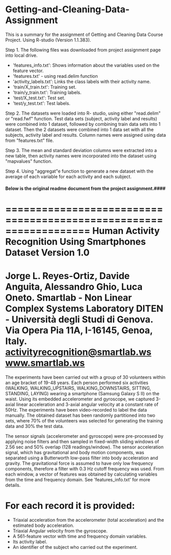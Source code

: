 # Getting-and-Cleaning-Data-Assignment
This is a summary for the assignment of Getting and Cleaning Data Course Project. Using R-studio (Version 1.1.383).

Step 1. 
The following files was downloaded from project assignment page into local drive.  

- 'features_info.txt': Shows information about the variables used on the feature vector.
- 'features.txt' - using read.delim function
- 'activity_labels.txt': Links the class labels with their activity name.
- 'train/X_train.txt': Training set.
- 'train/y_train.txt': Training labels.
- 'test/X_test.txt': Test set.
- 'test/y_test.txt': Test labels.

Step 2. The datasets were loaded into R- studio, using either "read.delim" or "read.fwf" function.  Test data sets (subject, activity label and results) were combined into 1 dataset, 
followed by combining train data sets into 1 dataset. Then the 2 datasets were combined into 1 data set with all the subjects, activity label and 
results. Column names were assigned using data from "features.txt" file.

Step 3. The mean and standard deviation columns were extracted into a new table, then activity names were incorporated into the dataset using "mapvalues" function. 

Step 4. Using "aggregat"e function to generate a new dataset with the average of each variable for each activity and each subject.


#### Below is the original readme document from the project assignment.####

==================================================================
Human Activity Recognition Using Smartphones Dataset
Version 1.0
==================================================================
Jorge L. Reyes-Ortiz, Davide Anguita, Alessandro Ghio, Luca Oneto.
Smartlab - Non Linear Complex Systems Laboratory
DITEN - Università degli Studi di Genova.
Via Opera Pia 11A, I-16145, Genoa, Italy.
activityrecognition@smartlab.ws
www.smartlab.ws
==================================================================

The experiments have been carried out with a group of 30 volunteers within an age bracket of 19-48 years. Each person performed six activities (WALKING, WALKING_UPSTAIRS, WALKING_DOWNSTAIRS, SITTING, STANDING, LAYING) wearing a smartphone (Samsung Galaxy S II) on the waist. Using its embedded accelerometer and gyroscope, we captured 3-axial linear acceleration and 3-axial angular velocity at a constant rate of 50Hz. The experiments have been video-recorded to label the data manually. The obtained dataset has been randomly partitioned into two sets, where 70% of the volunteers was selected for generating the training data and 30% the test data. 

The sensor signals (accelerometer and gyroscope) were pre-processed by applying noise filters and then sampled in fixed-width sliding windows of 2.56 sec and 50% overlap (128 readings/window). The sensor acceleration signal, which has gravitational and body motion components, was separated using a Butterworth low-pass filter into body acceleration and gravity. The gravitational force is assumed to have only low frequency components, therefore a filter with 0.3 Hz cutoff frequency was used. From each window, a vector of features was obtained by calculating variables from the time and frequency domain. See 'features_info.txt' for more details. 

For each record it is provided:
======================================

- Triaxial acceleration from the accelerometer (total acceleration) and the estimated body acceleration.
- Triaxial Angular velocity from the gyroscope. 
- A 561-feature vector with time and frequency domain variables. 
- Its activity label. 
- An identifier of the subject who carried out the experiment.
